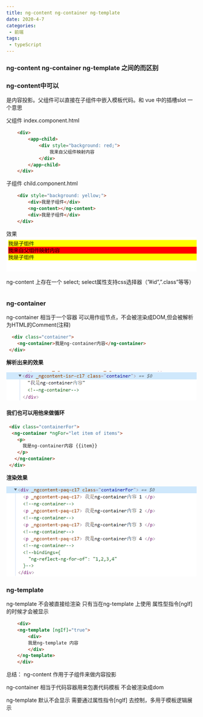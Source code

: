 ```yaml
---
title: ng-content ng-container ng-template
date: 2020-4-7
categories: 
 - 前端
tags:
 - typeScript
---
```




### ng-content ng-container ng-template 之间的而区别

### ng-content中可以
是内容投影。父组件可以直接在子组件中嵌入模板代码。和 vue 中的插槽slot 一个意思

父组件 index.component.html
```html
    <div>
        <app-child>
            <div style="background: red;">
                我来自父组件映射内容
            </div>
        </app-child>
    </div>
```

子组件 child.component.html
```html
    <div style="background: yellow;">
        <div>我是子组件</div>
        <ng-content></ng-content>
        <div>我是子组件</div>
    </div>
```

效果
 ![An image](./img/c0416095076f3b19927f3a68fd83317.png)


ng-content 上存在一个 select;
select属性支持css选择器（”#id”,”.class”等等）
```typeScript

```


### ng-container

ng-container 相当于一个容器 可以用作组节点，不会被渲染成DOM,但会被解析为HTML的Comment(注释)

```html
  <div class="container">
    <ng-container>我是ng-container内容</ng-container>
 </div>

```
**解析出来的效果**

![An image](./img/52827f942b62a19657e765ada1f3191.png)

#### 我们也可以用他来做循环

```html
 <div class="containerFor">
  <ng-container *ngFor="let item of items"> 
    <p>
      我是ng-container内容 {{item}}
    </p> 
   </ng-container>
 </div>

```
**渲染效果**

![An image](./img/df37638a3355ac58dc91b0846b693f1.png)

### ng-template
ng-template 不会被直接给渲染
只有当在ng-template 上使用 属性型指令[ngIf]的时候才会被显示


```html
    <div>
    <ng-template [ngIf]="true">
        <div>
        我是ng-template 内容
        </div>
    </ng-template>
    </div>
```

总结：
ng-content 作用于子组件来做内容投影

ng-container 相当于代码容器用来包裹代码模板 不会被渲染成dom

ng-template 默认不会显示  需要通过属性指令[ngIf] 去控制，多用于模板逻辑展示